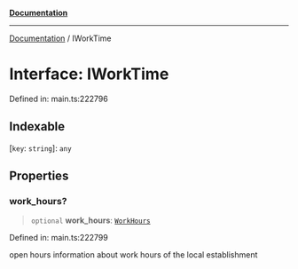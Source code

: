 [**Documentation**](../README.md)

***

[Documentation](../README.md) / IWorkTime

# Interface: IWorkTime

Defined in: main.ts:222796

## Indexable

\[`key`: `string`\]: `any`

## Properties

### work\_hours?

> `optional` **work\_hours**: [`WorkHours`](../classes/WorkHours.md)

Defined in: main.ts:222799

open hours
information about work hours of the local establishment
